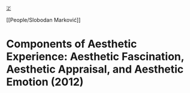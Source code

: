 [🇿](zotero://select/library/items/JZFZVYAJ)

[[People/Slobodan Marković]] 
# Components of Aesthetic Experience: Aesthetic Fascination, Aesthetic Appraisal, and Aesthetic Emotion (2012)

